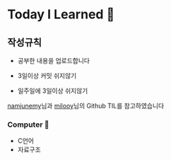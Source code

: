# Today I Learned :seedling:

## 작성규칙

* 공부한 내용을 업로드합니다

* 3일이상 커밋 쉬지않기

* 일주일에 3일이상 쉬지않기


[namjunemy](https://github.com/namjunemy)님과 [milooy](https://github.com/milooy)님의 Github TIL를 참고하였습니다




###  Computer  :whale:
* C언어
* 자료구조
